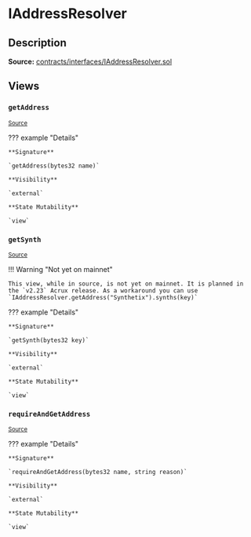 # IAddressResolver

## Description

**Source:** [contracts/interfaces/IAddressResolver.sol](https://github.com/Synthetixio/synthetix/tree/v2.22.4/contracts/interfaces/IAddressResolver.sol)

## Views

### `getAddress`

<sub>[Source](https://github.com/Synthetixio/synthetix/tree/v2.22.4/contracts/interfaces/IAddressResolver.sol#L5)</sub>

??? example "Details"

    **Signature**

    `getAddress(bytes32 name)`

    **Visibility**

    `external`

    **State Mutability**

    `view`

### `getSynth`

<sub>[Source](https://github.com/Synthetixio/synthetix/tree/v2.22.4/contracts/interfaces/IAddressResolver.sol#L7)</sub>

!!! Warning "Not yet on mainnet"

    This view, while in source, is not yet on mainnet. It is planned in the `v2.23` Acrux release. As a workaround you can use `IAddressResolver.getAddress("Synthetix").synths(key)`

??? example "Details"

    **Signature**

    `getSynth(bytes32 key)`

    **Visibility**

    `external`

    **State Mutability**

    `view`

### `requireAndGetAddress`

<sub>[Source](https://github.com/Synthetixio/synthetix/tree/v2.22.4/contracts/interfaces/IAddressResolver.sol#L9)</sub>

??? example "Details"

    **Signature**

    `requireAndGetAddress(bytes32 name, string reason)`

    **Visibility**

    `external`

    **State Mutability**

    `view`
